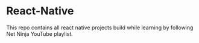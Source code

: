 # React-Native
This repo contains all react native projects build while learning by following Net Ninja YouTube playlist.
